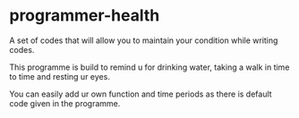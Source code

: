 # programmer-health
A set of codes that will allow you to  maintain your condition while writing codes.

This programme is build to remind u for drinking water, taking a walk in time to time and resting ur eyes.

You can easily add ur own function and time periods as there is default code given in the programme.
